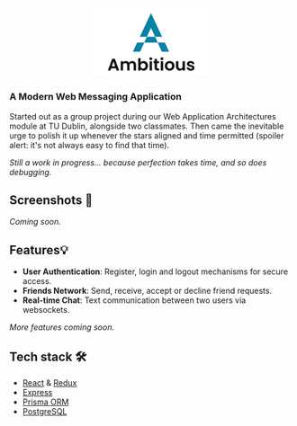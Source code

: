 <p align="center">
    <img width="40%" src="assets/banner_v1.png"/>
</p>

### A Modern Web Messaging Application

Started out as a group project during our Web Application Architectures module at TU Dublin, alongside two classmates. Then came the inevitable urge to polish it up whenever the stars aligned and time permitted (spoiler alert: it's not always easy to find that time).

_Still a work in progress... because perfection takes time, and so does debugging._

## Screenshots 📸

_Coming soon._

## Features💡

- **User Authentication**: Register, login and logout mechanisms for secure access.
- **Friends Network**: Send, receive, accept or decline friend requests.
- **Real-time Chat**: Text communication between two users via websockets.

_More features coming soon._

## Tech stack 🛠️

- [React](https://react.dev/) & [Redux](https://redux.js.org/)
- [Express](https://expressjs.com/)
- [Prisma ORM](https://www.prisma.io/)
- [PostgreSQL](https://www.postgresql.org/)
